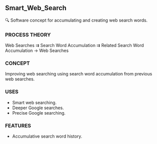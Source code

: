## Smart_Web_Search

🔍 Software concept for accumulating and creating web search words.

### PROCESS THEORY

Web Searches ⇉ Search Word Accumulation ⇉ Related Search Word Accumulation → Web Searches

### CONCEPT

Improving web searching using search word accumulation from previous web searches.

### USES

- Smart web searching.
- Deeper Google searches.
- Precise Google searching.

### FEATURES

- Accumulative search word history.
